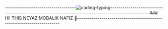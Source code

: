 -----------------------------------![coding-typing](https://user-images.githubusercontent.com/92919697/157843831-02c8e2fd-b62b-4c9c-8bab-1a71f1dbf72f.gif)-------------------------------------
----------------------------------------------------------- ### Hi! THIS NEYAZ MOBALIK NAFIZ 👋---------------------------------------------------------------------

